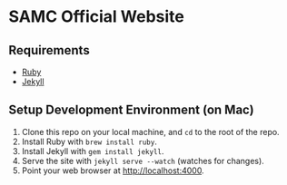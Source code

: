 SAMC Official Website
==============

Requirements
------------

* [Ruby](https://www.ruby-lang.org/en/documentation/installation/)
* [Jekyll](https://jekyllrb.com/docs/installation/)

Setup Development Environment (on Mac)
-----

1. Clone this repo on your local machine, and `cd` to the root of the repo.
2. Install Ruby with `brew install ruby`.
3. Install Jekyll with `gem install jekyll`.
4. Serve the site with `jekyll serve --watch` (watches for changes).
5. Point your web browser at [http://localhost:4000](http://localhost:4000/).

